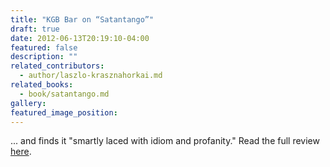 ```yaml
---
title: "KGB Bar on “Satantango”"
draft: true
date: 2012-06-13T20:19:10-04:00
featured: false
description: ""
related_contributors:
  - author/laszlo-krasznahorkai.md
related_books:
  - book/satantango.md
gallery:
featured_image_position: 
---
```


... and finds it "smartly laced with idiom and profanity." Read the full review [here](http://kgbbar.com/lit/book_reviews/satantango_by_lazlo_krasnahorkai). 


